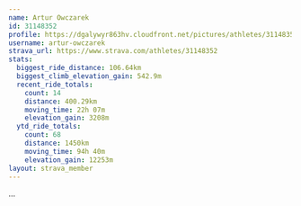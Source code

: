 ```yaml
---
name: Artur Owczarek
id: 31148352
profile: https://dgalywyr863hv.cloudfront.net/pictures/athletes/31148352/15906846/1/large.jpg
username: artur-owczarek
strava_url: https://www.strava.com/athletes/31148352
stats:
  biggest_ride_distance: 106.64km
  biggest_climb_elevation_gain: 542.9m
  recent_ride_totals:
    count: 14
    distance: 400.29km
    moving_time: 22h 07m
    elevation_gain: 3208m
  ytd_ride_totals:
    count: 68
    distance: 1450km
    moving_time: 94h 40m
    elevation_gain: 12253m
layout: strava_member
--- 
```

...
